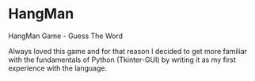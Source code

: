 # HangMan 
HangMan Game - Guess The Word

Always loved this game and for that reason I decided to get more familiar with the fundamentals of Python (Tkinter-GUI) by writing it as my first experience with the language.
